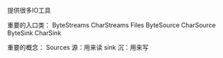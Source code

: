 提供很多IO工具

重要的入口类：
ByteStreams
CharStreams
Files
ByteSource
CharSource
ByteSink
CharSink

重要的概念：
Sources 源：用来读
sink 沉：用来写
